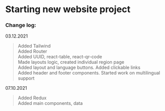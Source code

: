 # Starting new website project    

### Change log:   
03.12.2021   

> Added Tailwind   
> Added Router   
> Added UUID, react-table, react-qr-code    
> Made layouts logic, created individual region page    
> Added layout and language buttons. Added clickable links    
> Added header and footer components. Started work on multilingual support    

07.10.2021   

> Added Redux   
> Added main components, data    

